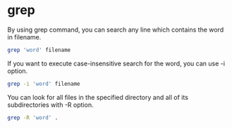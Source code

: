# grep

By using grep command, you can search any line which contains the word in filename.

```bash
grep 'word' filename
```

If you want to execute case-insensitive search for the word, you can use -i option.

```bash
grep -i 'word' filename
```

You can look for all files in the specified directory and all of its subdirectories with -R option.

```bash
grep -R 'word' .
```
